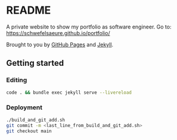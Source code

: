 # README

A private website to show my portfolio as software engineer. Go to: https://schwefelsaeure.github.io/portfolio/

Brought to you by [GitHub Pages](https://pages.github.com/) and [Jekyll](https://jekyllrb.com/).

## Getting started

### Editing

```bash
code . && bundle exec jekyll serve --livereload
```

### Deployment

```bash
./build_and_git_add.sh
git commit -m <last_line_from_build_and_git_add.sh>
git checkout main
```
